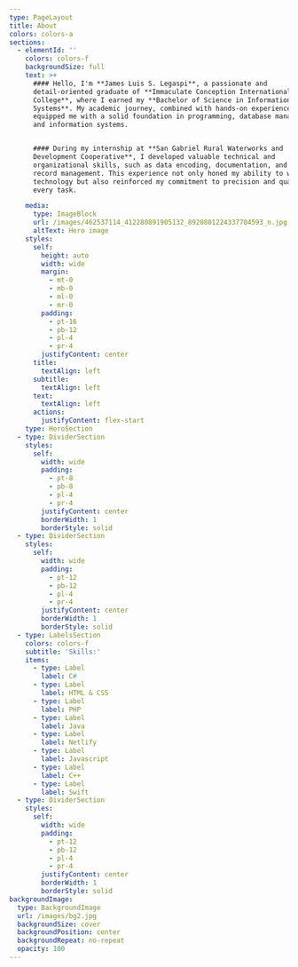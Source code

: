 ```yaml
---
type: PageLayout
title: About
colors: colors-a
sections:
  - elementId: ''
    colors: colors-f
    backgroundSize: full
    text: >+
      #### Hello, I'm **James Luis S. Legaspi**, a passionate and
      detail-oriented graduate of **Immaculate Conception International
      College**, where I earned my **Bachelor of Science in Information
      Systems**. My academic journey, combined with hands-on experience, has
      equipped me with a solid foundation in programming, database management,
      and information systems.


      #### During my internship at **San Gabriel Rural Waterworks and
      Development Cooperative**, I developed valuable technical and
      organizational skills, such as data encoding, documentation, and system
      record management. This experience not only honed my ability to work with
      technology but also reinforced my commitment to precision and quality in
      every task.

    media:
      type: ImageBlock
      url: /images/462537114_412280891905132_8920801224337704593_n.jpg
      altText: Hero image
    styles:
      self:
        height: auto
        width: wide
        margin:
          - mt-0
          - mb-0
          - ml-0
          - mr-0
        padding:
          - pt-16
          - pb-12
          - pl-4
          - pr-4
        justifyContent: center
      title:
        textAlign: left
      subtitle:
        textAlign: left
      text:
        textAlign: left
      actions:
        justifyContent: flex-start
    type: HeroSection
  - type: DividerSection
    styles:
      self:
        width: wide
        padding:
          - pt-8
          - pb-8
          - pl-4
          - pr-4
        justifyContent: center
        borderWidth: 1
        borderStyle: solid
  - type: DividerSection
    styles:
      self:
        width: wide
        padding:
          - pt-12
          - pb-12
          - pl-4
          - pr-4
        justifyContent: center
        borderWidth: 1
        borderStyle: solid
  - type: LabelsSection
    colors: colors-f
    subtitle: 'Skills:'
    items:
      - type: Label
        label: C#
      - type: Label
        label: HTML & CSS
      - type: Label
        label: PHP
      - type: Label
        label: Java
      - type: Label
        label: Netlify
      - type: Label
        label: Javascript
      - type: Label
        label: C++
      - type: Label
        label: Swift
  - type: DividerSection
    styles:
      self:
        width: wide
        padding:
          - pt-12
          - pb-12
          - pl-4
          - pr-4
        justifyContent: center
        borderWidth: 1
        borderStyle: solid
backgroundImage:
  type: BackgroundImage
  url: /images/bg2.jpg
  backgroundSize: cover
  backgroundPosition: center
  backgroundRepeat: no-repeat
  opacity: 100
---
```


